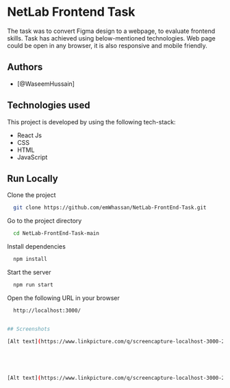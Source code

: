 
# NetLab Frontend Task

  The task was to convert Figma design to a webpage, to evaluate frontend skills. Task has achieved using below-mentioned technologies. Web page could be open in any   browser, it is also responsive and mobile friendly. 


## Authors

- [@WaseemHussain]


## Technologies used

This project is developed by using the following tech-stack:

- React Js
- CSS
- HTML
- JavaScript
    
## Run Locally

Clone the project

```bash
  git clone https://github.com/emWhassan/NetLab-FrontEnd-Task.git
```

Go to the project directory

```bash
  cd NetLab-FrontEnd-Task-main
```

Install dependencies

```bash
  npm install
```

Start the server

```bash
  npm run start
  ```
  
Open the following URL in your browser

```bash
  http://localhost:3000/ 


## Screenshots

[Alt text](https://www.linkpicture.com/q/screencapture-localhost-3000-2022-12-13-15_31_10.png)





[Alt text](https://www.linkpicture.com/q/screencapture-localhost-3000-2022-12-13-15_31_10.png)



